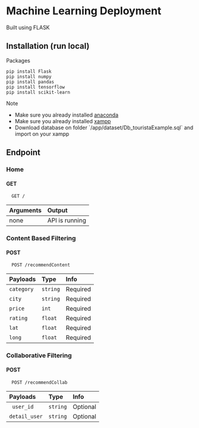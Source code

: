 # Machine Learning Deployment
Built using FLASK

## Installation (run local)
Packages
```
pip install Flask 
pip install numpy
pip install pandas
pip install tensorflow
pip install scikit-learn
```
Note<br>
<ul>
  <li>Make sure you already installed <a href="[https://translate.google.com/?sl=en&tl=id&text=packages&op=translate](https://www.anaconda.com/download-success)">anaconda</a></li>
  <li>Make sure you already installed <a href="https://www.apachefriends.org/">xampp</a></li>
  <li>Download database on folder `/app/dataset/Db_touristaExample.sql` and import on your xampp</li>
</ul>


## Endpoint

### **Home**
#### GET

```
  GET /
```

| Arguments | Output              |
| :-------- | :------------------ |
| none     | API is running  |

### **Content Based Filtering**
#### POST

```
  POST /recommendContent
```

| Payloads     | Type     | Info    |
| :----------- | :------- | :------- | 
| `category`       | `string` | Required |
| `city`   | `string` | Required |
| `price`   | `int` | Required |
| `rating`   | `float` | Required |
| `lat`   | `float` | Required |
| `long`   | `float` | Required |

### **Collaborative Filtering**
#### POST

```
  POST /recommendCollab
```

| Payloads     | Type     | Info    |
| :----------- | :------- | :------- | 
| ` user_id`       | `string` | Optional |
| `detail_user`   | `string` | Optional |
